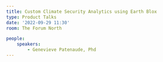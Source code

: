 ```yaml
---
title: Custom Climate Security Analytics using Earth Blox
type: Product Talks
date: '2022-09-29 11:30'
room: The Forum North

people:
    speakers:
        - Genevieve Patenaude, Phd
---
```

